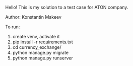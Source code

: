 Hello! This is my solution to a test case for ATON company.

Author: Konstantin Makeev

To run:
1) create venv, activate it
2) pip install -r requirements.txt
3) cd currency_exchange/
4) python manage.py migrate
5) python manage.py runserver 
